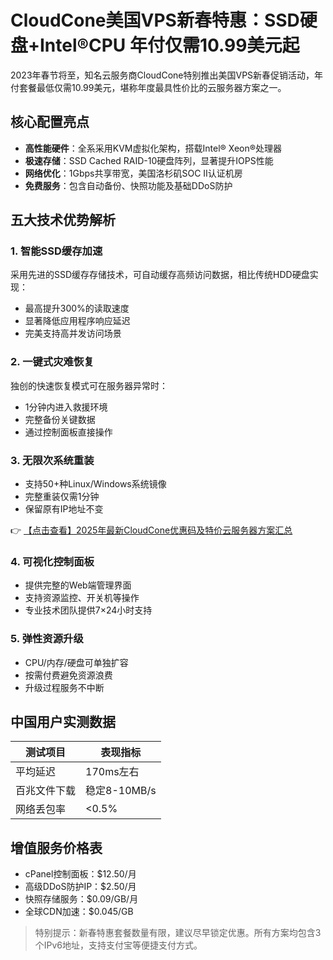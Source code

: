 # CloudCone美国VPS新春特惠：SSD硬盘+Intel®CPU 年付仅需10.99美元起

2023年春节将至，知名云服务商CloudCone特别推出美国VPS新春促销活动，年付套餐最低仅需10.99美元，堪称年度最具性价比的云服务器方案之一。

## 核心配置亮点
- **高性能硬件**：全系采用KVM虚拟化架构，搭载Intel® Xeon®处理器
- **极速存储**：SSD Cached RAID-10硬盘阵列，显著提升IOPS性能
- **网络优化**：1Gbps共享带宽，美国洛杉矶SOC II认证机房
- **免费服务**：包含自动备份、快照功能及基础DDoS防护

## 五大技术优势解析

### 1. 智能SSD缓存加速
采用先进的SSD缓存存储技术，可自动缓存高频访问数据，相比传统HDD硬盘实现：
- 最高提升300%的读取速度
- 显著降低应用程序响应延迟
- 完美支持高并发访问场景

### 2. 一键式灾难恢复
独创的快速恢复模式可在服务器异常时：
- 1分钟内进入救援环境
- 完整备份关键数据
- 通过控制面板直接操作

### 3. 无限次系统重装
- 支持50+种Linux/Windows系统镜像
- 完整重装仅需1分钟
- 保留原有IP地址不变

👉 [【点击查看】2025年最新CloudCone优惠码及特价云服务器方案汇总](https://bit.ly/Cloudcone)

### 4. 可视化控制面板
- 提供完整的Web端管理界面
- 支持资源监控、开关机等操作
- 专业技术团队提供7×24小时支持

### 5. 弹性资源升级
- CPU/内存/硬盘可单独扩容
- 按需付费避免资源浪费
- 升级过程服务不中断

## 中国用户实测数据
| 测试项目       | 表现指标          |
|----------------|-------------------|
| 平均延迟       | 170ms左右         |
| 百兆文件下载   | 稳定8-10MB/s      |
| 网络丢包率     | <0.5%             |

## 增值服务价格表
- cPanel控制面板：$12.50/月
- 高级DDoS防护IP：$2.50/月
- 快照存储服务：$0.09/GB/月
- 全球CDN加速：$0.045/GB

> 特别提示：新春特惠套餐数量有限，建议尽早锁定优惠。所有方案均包含3个IPv6地址，支持支付宝等便捷支付方式。
